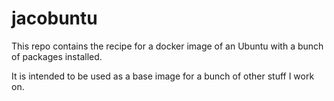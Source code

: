 # jacobuntu

This repo contains the recipe for a docker image of an Ubuntu with a bunch of packages installed.

It is intended to be used as a base image for a bunch of other stuff I work on.
